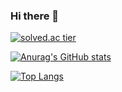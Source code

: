### Hi there 👋

<!--
**hililyy/hililyy** is a ✨ _special_ ✨ repository because its `README.md` (this file) appears on your GitHub profile.

Here are some ideas to get you started:

- 🔭 I’m currently working on ...
- 🌱 I’m currently learning ...
- 👯 I’m looking to collaborate on ...
- 🤔 I’m looking for help with ...
- 💬 Ask me about ...
- 📫 How to reach me: ...
- 😄 Pronouns: ...
- ⚡ Fun fact: ...
-->


[![solved.ac tier](http://mazassumnida.wtf/api/v2/generate_badge?boj=joun46)](https://solved.ac/joun46)

[![Anurag's GitHub stats](https://github-readme-stats.vercel.app/api?username=hililyy)](https://github.com/anuraghazra/github-readme-stats)


[![Top Langs](https://github-readme-stats.vercel.app/api/top-langs/?username=hililyy&layout=compact)](https://github.com/anuraghazra/github-readme-stats)

